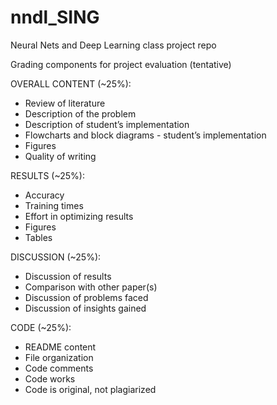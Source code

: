 # nndl_SING
Neural Nets and Deep Learning class project repo

Grading components for project evaluation (tentative)

OVERALL CONTENT (~25%):
- Review of literature 
- Description of the problem
- Description of student’s implementation
- Flowcharts and block diagrams - student’s implementation
- Figures
- Quality of writing

RESULTS  (~25%):
- Accuracy
- Training times 
- Effort in optimizing results
- Figures
- Tables 

DISCUSSION  (~25%):
- Discussion of results
- Comparison with other paper(s)
- Discussion of problems faced
- Discussion of insights gained

CODE  (~25%):
- README content
- File organization
- Code comments
- Code works  
- Code is original, not plagiarized
